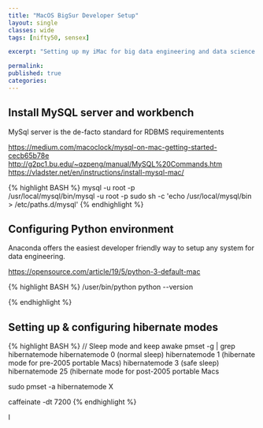 ```yaml
---
title: "MacOS BigSur Developer Setup"
layout: single
classes: wide
tags: [nifty50, sensex]

excerpt: "Setting up my iMac for big data engineering and data science projects"

permalink:
published: true
categories: 
---
```


## Install MySQL server and workbench

MySql server is the de-facto standard for RDBMS requirementents

https://medium.com/macoclock/mysql-on-mac-getting-started-cecb65b78e
http://g2pc1.bu.edu/~qzpeng/manual/MySQL%20Commands.htm
https://vladster.net/en/instructions/install-mysql-mac/

{% highlight BASH %}
mysql -u root -p  
/usr/local/mysql/bin/mysql -u root -p 
sudo sh -c 'echo /usr/local/mysql/bin > /etc/paths.d/mysql'
{% endhighlight %}


## Configuring Python environment

Anaconda offers the easiest developer friendly way to setup any system for data engineering.

https://opensource.com/article/19/5/python-3-default-mac

{% highlight BASH %}
/user/bin/python
python --version

{% endhighlight %}


## Setting up & configuring hibernate modes

{% highlight BASH %}
// Sleep mode and keep awake
pmset -g | grep hibernatemode
	hibernatemode 0  (normal sleep)
	hibernatemode 1  (hibernate mode for pre-2005 portable Macs)
	hibernatemode 3  (safe sleep)
	hibernatemode 25 (hibernate mode for post-2005 portable Macs

sudo pmset -a hibernatemode X

caffeinate -dt 7200
{% endhighlight %}


I
